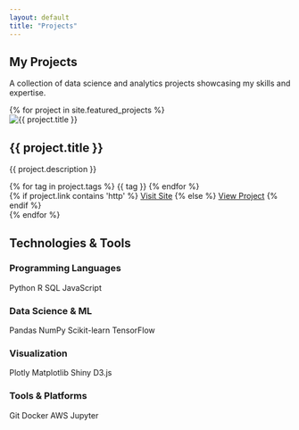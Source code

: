 ```yaml
---
layout: default
title: "Projects"
---
```


<div class="projects-page">

<section class="page-header" style="background: url('{{ '/assets/img/projects-bg.jpg' | relative_url }}') center/cover no-repeat;">
  <div class="container">
    <h1 class="page-title">My Projects</h1>
    <p class="page-subtitle">A collection of data science and analytics projects showcasing my skills and expertise.</p>
  </div>
</section>

<section class="projects-section">
  <div class="container">
    <div class="projects-grid">
      {% for project in site.featured_projects %}
      <div class="project-card clickable-card" data-href="{{ project.link }}">
        <div class="project-image">
          <img src="{{ '/assets/img/' | append: project.image | relative_url }}" alt="{{ project.title }}">
        </div>
        <div class="project-content">
          <h2 class="project-title">{{ project.title }}</h2>
          <p class="project-description">{{ project.description }}</p>
          <div class="project-tags">
            {% for tag in project.tags %}
            <span class="tag" onclick="event.stopPropagation();">{{ tag }}</span>
            {% endfor %}
          </div>
          <div class="project-links">
            {% if project.link contains 'http' %}
              <a href="{{ project.link }}" target="_blank" class="btn-project">Visit Site</a>
            {% else %}
              <a href="{{ project.link }}" class="btn-project">View Project</a>
            {% endif %}
          </div>
        </div>
      </div>
      {% endfor %}
    </div>
  </div>
</section>

<section class="skills-section">
  <div class="container">
    <h2 class="section-title">Technologies & Tools</h2>
    <div class="skills-grid">
      <div class="skill-category">
        <h3>Programming Languages</h3>
        <div class="skills-list">
          <span class="skill-tag">Python</span>
          <span class="skill-tag">R</span>
          <span class="skill-tag">SQL</span>
          <span class="skill-tag">JavaScript</span>
        </div>
      </div>
      <div class="skill-category">
        <h3>Data Science & ML</h3>
        <div class="skills-list">
          <span class="skill-tag">Pandas</span>
          <span class="skill-tag">NumPy</span>
          <span class="skill-tag">Scikit-learn</span>
          <span class="skill-tag">TensorFlow</span>
        </div>
      </div>
      <div class="skill-category">
        <h3>Visualization</h3>
        <div class="skills-list">
          <span class="skill-tag">Plotly</span>
          <span class="skill-tag">Matplotlib</span>
          <span class="skill-tag">Shiny</span>
          <span class="skill-tag">D3.js</span>
        </div>
      </div>
      <div class="skill-category">
        <h3>Tools & Platforms</h3>
        <div class="skills-list">
          <span class="skill-tag">Git</span>
          <span class="skill-tag">Docker</span>
          <span class="skill-tag">AWS</span>
          <span class="skill-tag">Jupyter</span>
        </div>
      </div>
    </div>
  </div>
</section>

</div>
